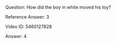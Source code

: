 Question: How did the boy in white moved his toy?

Reference Answer: 3

Video ID: 5460127828

Answer: 4

